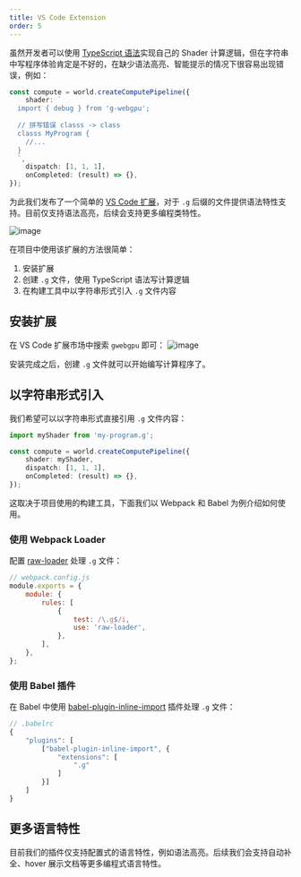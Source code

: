 ```yaml
---
title: VS Code Extension
order: 5
---
```


虽然开发者可以使用 [TypeScript 语法](/zh/docs/api/syntax)实现自己的 Shader 计算逻辑，但在字符串中写程序体验肯定是不好的，在缺少语法高亮、智能提示的情况下很容易出现错误，例如：

```typescript
const compute = world.createComputePipeline({
    shader: `
  import { debug } from 'g-webgpu';
  
  // 拼写错误 classs -> class
  classs MyProgram {
    //...
  }
  `,
    dispatch: [1, 1, 1],
    onCompleted: (result) => {},
});
```

为此我们发布了一个简单的 [VS Code 扩展](https://marketplace.visualstudio.com/items?itemName=xiaoiver-antfin.vscode-gwebgpu)，对于 `.g` 后缀的文件提供语法特性支持。目前仅支持语法高亮，后续会支持更多编程类特性。

![image](https://user-images.githubusercontent.com/3608471/84572140-ab782c00-adca-11ea-9e17-3e8b6815c742.png)

在项目中使用该扩展的方法很简单：

1. 安装扩展
2. 创建 `.g` 文件，使用 TypeScript 语法写计算逻辑
3. 在构建工具中以字符串形式引入 `.g` 文件内容

## 安装扩展

在 VS Code 扩展市场中搜索 `gwebgpu` 即可： ![image](https://user-images.githubusercontent.com/3608471/84572053-137a4280-adca-11ea-8a35-6185492e45d0.png)

安装完成之后，创建 `.g` 文件就可以开始编写计算程序了。

## 以字符串形式引入

我们希望可以以字符串形式直接引用 `.g` 文件内容：

```typescript
import myShader from 'my-program.g';

const compute = world.createComputePipeline({
    shader: myShader,
    dispatch: [1, 1, 1],
    onCompleted: (result) => {},
});
```

这取决于项目使用的构建工具，下面我们以 Webpack 和 Babel 为例介绍如何使用。

### 使用 Webpack Loader

配置 [raw-loader](https://webpack.js.org/loaders/raw-loader/) 处理 `.g` 文件：

```javascript
// webpack.config.js
module.exports = {
    module: {
        rules: [
            {
                test: /\.g$/i,
                use: 'raw-loader',
            },
        ],
    },
};
```

### 使用 Babel 插件

在 Babel 中使用 [babel-plugin-inline-import](https://www.npmjs.com/package/babel-plugin-inline-import) 插件处理 `.g` 文件：

```javascript
// .babelrc
{
    "plugins": [
        ["babel-plugin-inline-import", {
            "extensions": [
                ".g"
            ]
        }]
    ]
}
```

## 更多语言特性

目前我们的插件仅支持配置式的语言特性，例如语法高亮。后续我们会支持自动补全、hover 展示文档等更多编程式语言特性。
